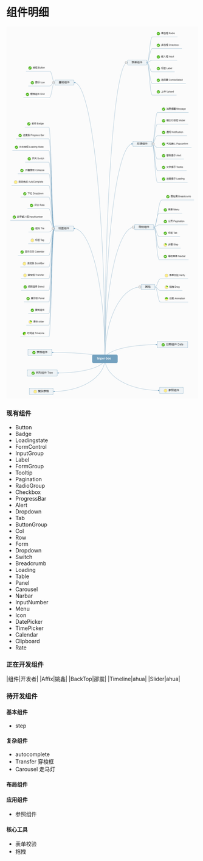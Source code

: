 # 组件明细

![脑图](img/tinper-bee.png)

### 现有组件

- Button
- Badge
- Loadingstate
- FormControl
- InputGroup
- Label
- FormGroup
- Tooltip
- Pagination
- RadioGroup
- Checkbox
- ProgressBar
- Alert
- Dropdown
- Tab
- ButtonGroup
- Col
- Row
- Form
- Dropdown
- Switch
- Breadcrumb
- Loading
- Table
- Panel
- Carousel
- Narbar
- InputNumber
- Menu
- Icon
- DatePicker
- TimePicker
- Calendar
- Clipboard
- Rate


### 正在开发组件

|组件|开发者|
|Affix|姚鑫|
|BackTop|邵震|
|Timeline|ahua|
|Slider|ahua|


### 待开发组件

#### 基本组件

- step

#### 复杂组件

- autocomplete
- Transfer 穿梭框
- Carousel 走马灯


#### 布局组件


#### 应用组件

- 参照组件

#### 核心工具

- 表单校验
- 拖拽
